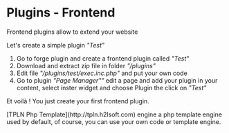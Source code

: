 # Plugins - Frontend

Frontend plugins allow to extend your website

Let's create a simple plugin *"Test"*

1. Go to forge plugin and create a frontend plugin called *"Test"*
1. Download and extract zip file in folder *"/plugins"*
1. Edit file *"/plugins/test/exec.inc.php"* and put your own code
1. Go to plugin *"Page Manager""* edit a page and add your plugin in your content, select inster widget and choose Plugin the click on *"Test"*

Et voilà ! You just create your first frontend plugin.

<aside class="notice">
[TPLN Php Template](http://tpln.h2lsoft.com) engine a php template engine used by default, 
of course, you can use your own code or template engine. 
</aside>